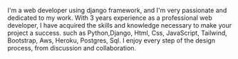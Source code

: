 I'm a web developer using django framework, and I'm very passionate and dedicated to my work. With 3 years experience as a professional web developer, I have acquired the skills and knowledge necessary to make your project a success. such as Python,Django, Html, Css, JavaScript, Tailwind, Bootstrap, Aws, Heroku, Postgres, Sql. I enjoy every step of the design process, from discussion and collaboration.
